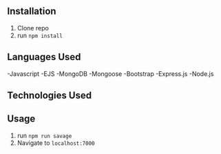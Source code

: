 

## Installation

1. Clone repo
2. run `npm install`


## Languages Used
-Javascript
-EJS
-MongoDB
-Mongoose
-Bootstrap
-Express.js
-Node.js

## Technologies Used


## Usage

1. run `npm run savage`
2. Navigate to `localhost:7000`
